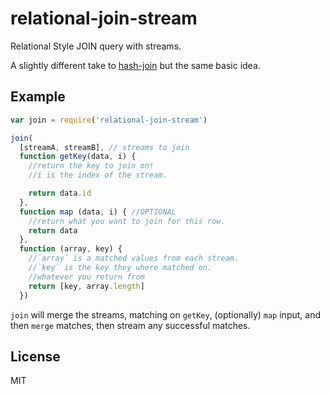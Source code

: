 # relational-join-stream

Relational Style JOIN query with streams.

A slightly different take to [hash-join](http://github.com/substack/hash-join)
but the same basic idea.


## Example



``` js
var join = require('relational-join-stream')

join(
  [streamA, streamB], // streams to join
  function getKey(data, i) {
    //return the key to join on!
    //i is the index of the stream.

    return data.id
  },
  function map (data, i) { //OPTIONAL
    //return what you want to join for this row.
    return data
  },
  function (array, key) {
    //`array` is a matched values from each stream.
    //`key` is the key they where matched on.
    //whatever you return from
    return [key, array.length]
  })
```

`join` will merge the streams, matching on `getKey`,
(optionally) `map` input, and then `merge` matches,
then stream any successful matches.


## License

MIT
